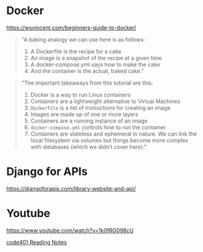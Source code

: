 # Docker

https://wsvincent.com/beginners-guide-to-docker/

> "A baking analogy we can use here is as follows:
> 1. A Dockerfile is the recipe for a cake
> 2. An image is a snapshot of the recipe at a given time
> 3. A docker-compose.yml says how to make the cake
> 4. And the container is the actual, baked cake."

> "The important takeaways from this tutorial are this:
> 1. Docker is a way to run Linux containers
> 2. Containers are a lightweight alternative to Virtual Machines
> 3. `Dockerfile` is a list of instructions for creating an image
> 4. Images are made up of one or more layers
> 5. Containers are a running instance of an image
> 6. `docker-compose.yml` controls how to run the container
> 7. Containers are stateless and ephemeral in nature. We can link the local filesystem via volumes but things become more complex with databases (which we didn’t cover here)."

# Django for APIs

https://djangoforapis.com/library-website-and-api/

# Youtube

https://www.youtube.com/watch?v=1k0fRG098cU

[code401 Reading Notes](../401Python/code401Table.md)
